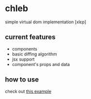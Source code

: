 # chleb
simple virtual dom implementation [xlɛp]

## current features
- components
- basic diffing algorithm
- jsx support
- component's props and data

## how to use
check out [this example](https://github.com/chlebjs/chlebjs-example)